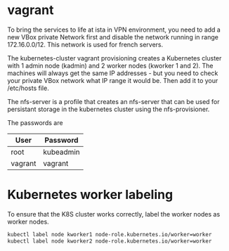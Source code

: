 # vagrant

To bring the services to life at ista in VPN environment, you need to add a new VBox private Network first and disable the network running in range 172.16.0.0/12.  This network is used for french servers.

The kubernetes-cluster vagrant provisioning creates a Kubernetes cluster with 1 admin node (kadmin) and 2 worker nodes (kworker 1 and 2). The machines will always get the same IP addresses - but you need to check your private VBox network what IP range it would be. Then add it to your /etc/hosts file.

The nfs-server is a profile that creates an nfs-server that can be used for persistant storage in the kubernetes cluster using the nfs-provisioner.

The passwords are


| User    |  Password   |
|---------|-------------|
| root    | kubeadmin   |  
| vagrant | vagrant     |


# Kubernetes worker labeling

To ensure that the K8S cluster works correctly, label the worker nodes as worker nodes.

```sh
kubectl label node kworker1 node-role.kubernetes.io/worker=worker
kubectl label node kworker2 node-role.kubernetes.io/worker=worker
```